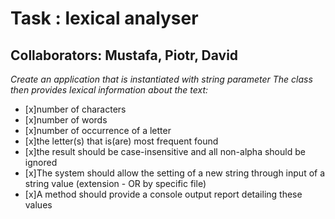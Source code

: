 # Task : lexical analyser
**Collaborators: Mustafa, Piotr, David**
---
*Create an application that is instantiated with string parameter
The class then provides lexical information about the text:*
- [x]number of characters
- [x]number of words
- [x]number of occurrence of a letter
- [x]the letter(s) that is(are) most frequent found
- [x]the result should be case-insensitive and all non-alpha should be ignored
- [x]The system should allow the setting of a new string through input of a string value (extension - OR by specific file)
- [x]A method should provide a console output report detailing these values 